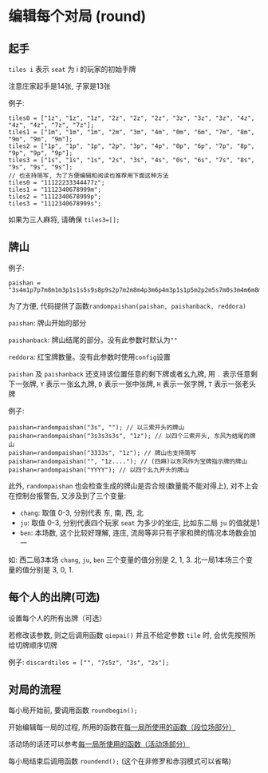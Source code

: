 # 编辑每个对局 (round)

## 起手

`tiles i` 表示 `seat` 为 i 的玩家的初始手牌

注意庄家起手是14张, 子家是13张

例子: 

```
tiles0 = ["1z", "1z", "1z", "2z", "2z", "2z", "3z", "3z", "3z", "4z", "4z", "4z", "7z", "7z"];
tiles1 = ["1m", "1m", "1m", "2m", "3m", "4m", "0m", "6m", "7m", "8m", "9m", "9m", "9m"];
tiles2 = ["1p", "1p", "1p", "2p", "3p", "4p", "0p", "6p", "7p", "8p", "9p", "9p", "9p"];  
tiles3 = ["1s", "1s", "1s", "2s", "3s", "4s", "0s", "6s", "7s", "8s", "9s", "9s", "9s"];
// 也支持简写, 为了方便编辑和阅读也推荐用下面这种方法
tiles0 = "11122233344477z";
tiles1 = "1112340678999m";
tiles2 = "1112340678999p";  
tiles3 = "1112340678999s";
```

如果为三人麻将, 请确保 `tiles3=[];`

## 牌山

例子: 

```
paishan = "3s4m1p7p7m8m1m3p1s1s5s9s8p9s2p7m2m8m4p3m6p4m3p1s1p5m2p2m5s7m0s3m4m6m8m6p0m4p7p1p8p3p1s1p2m3m7s3p7s9m2p8p4p6m9p6m9p7p7s8p6p4p6z9s9s7p9p6p7s5s2p5z6s3z4s2z0p7z8s1z2s4z5m";
```

为了方便, 代码提供了函数`randompaishan(paishan, paishanback, reddora)`

`paishan`: 牌山开始的部分

`paishanback`: 牌山结尾的部分。没有此参数时默认为`""`

`reddora`: 红宝牌数量。没有此参数时使用`config`设置

`paishan` 及 `paishanback` 还支持该位置任意的剩下牌或者幺九牌, 用 `.` 表示任意剩下一张牌, `Y` 表示一张幺九牌, `D` 表示一张中张牌,
`H` 表示一张字牌, `T` 表示一张老头牌

例子: 

```
paishan=randompaishan("3s", ""); // 以三索开头的牌山
paishan=randompaishan("3s3s3s3s", "1z"); // 以四个三索开头, 东风为结尾的牌山
paishan=randompaishan("3333s", "1z"); // 牌山也支持简写
paishan=randompaishan("", "1z...."); // (四麻)以东风作为宝牌指示牌的牌山
paishan=randompaishan("YYYY"); // 以四个幺九开头的牌山
```

此外, `randompaishan` 也会检查生成的牌山是否合规(数量能不能对得上), 对不上会在控制台报警告, 又涉及到了三个变量:

- `chang`: 取值 0-3, 分别代表 东, 南, 西, 北
- `ju`: 取值 0-3, 分别代表四个玩家 `seat` 为多少的坐庄, 比如东二局 `ju` 的值就是1
- `ben`: 本场数, 这个比较好理解, 连庄, 流局等非只有子家和牌的情况本场数会加一

如: 西二局3本场 `chang`, `ju`, `ben` 三个变量的值分别是 2, 1, 3. 北一局1本场三个变量的值分别是 3, 0, 1.

## 每个人的出牌(可选)

设置每个人的所有出牌（可选）

若修改该参数, 则之后调用函数 `qiepai()` 并且不给定参数 `tile` 时, 会优先按照所给切牌顺序切牌

例子: `discardtiles = ["", "7s5z", "3s", "2s"];`

## 对局的流程

每小局开始前, 要调用函数 `roundbegin();`

开始编辑每一局的过程, 所用的函数在[每一局所使用的函数（段位场部分）](每一局所使用的函数（段位场部分）.md)

活动场的话还可以参考[每一局所使用的函数（活动场部分）](每一局所使用的函数（活动场部分）.md)

每小局结束后调用函数 `roundend();` (这个在非修罗和赤羽模式可以省略)
